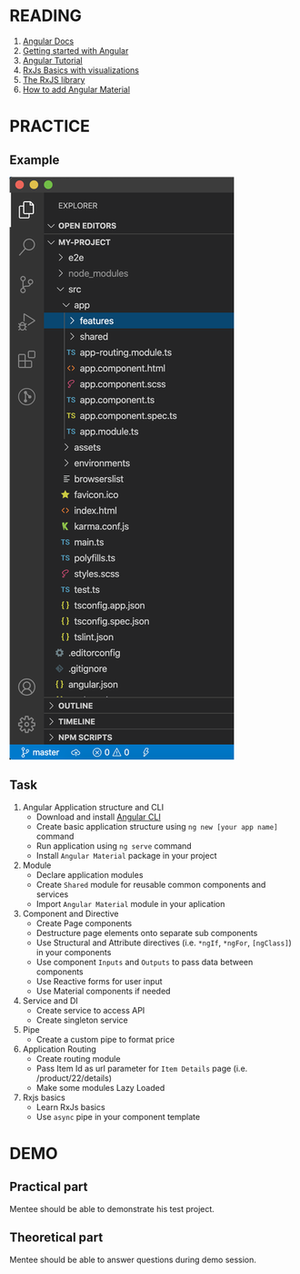# READING

1. [Angular Docs](https://angular.io/guide/setup-local)
2. [Getting started with Angular](https://angular.io/start)
3. [Angular Tutorial](https://angular.io/tutorial)
4. [RxJs Basics with visualizations](https://rxjs-dev.firebaseapp.com/guide/overview)
5. [The RxJS library](https://angular.io/guide/rx-library)
6. [How to add Angular Material](https://material.angular.io/guide/getting-started)

# PRACTICE
## Example

![Angular-hierarchy](media/hierarchy.png "hierarchy")

## Task

1. Angular Application structure and CLI
    * Download and install [Angular CLI](https://cli.angular.io)
    * Create basic application structure using `ng new [your app name]` command
    * Run application using `ng serve` command
    * Install `Angular Material` package in your project
2. Module
    * Declare application modules
    * Create `Shared` module for reusable common components and services
    * Import `Angular Material` module in your aplication
3. Component and Directive
    * Create Page components
    * Destructure page elements onto separate sub components
    * Use Structural and Attribute directives (i.e. `*ngIf`, `*ngFor`, `[ngClass]`) in your components
    * Use component `Inputs` and `Outputs` to pass data between components
    * Use Reactive forms for user input
    * Use Material components if needed
4. Service and DI
    * Create service to access API
    * Create singleton service
5. Pipe
    * Create a custom pipe to format price
6. Application Routing
    * Create routing module
    * Pass Item Id as url parameter for `Item Details` page (i.e. /product/22/details)
    * Make some modules Lazy Loaded
7. Rxjs basics
    * Learn RxJs basics
    * Use `async` pipe in your component template

# DEMO
## Practical part

Mentee should be able to demonstrate his test project.

## Theoretical part

Mentee should be able to answer questions during demo session.